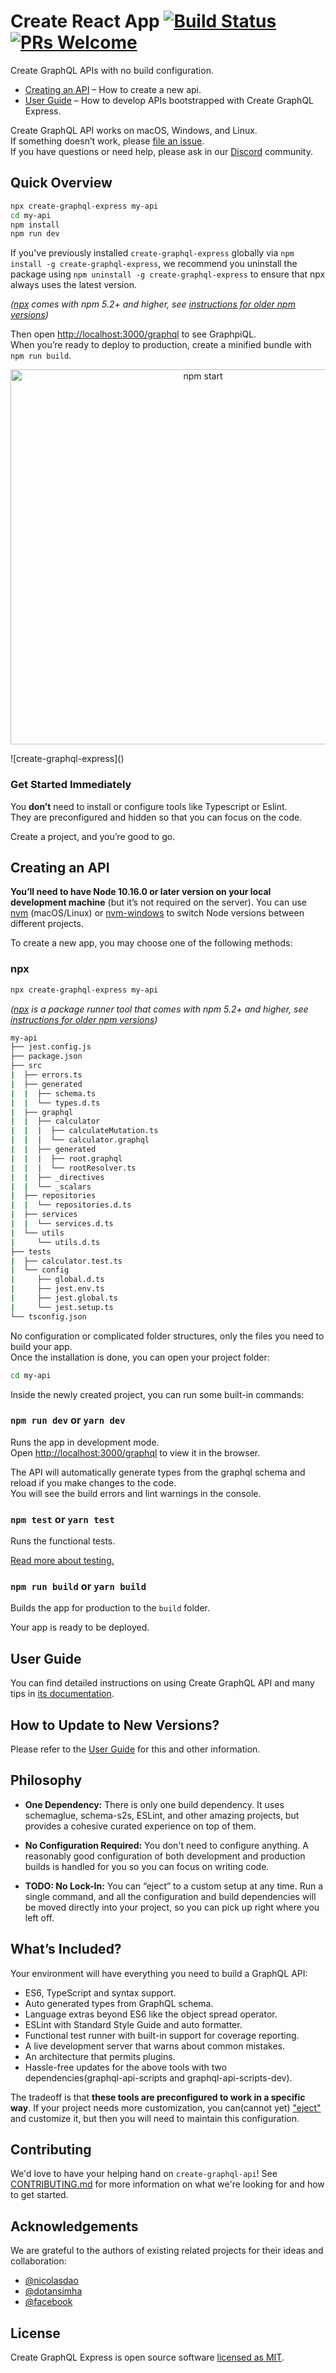 # Create React App [![Build Status](https://dev.azure.com/facebook/create-react-app/_apis/build/status/facebook.create-react-app?branchName=master)](https://dev.azure.com/facebook/create-react-app/_build/latest?definitionId=1&branchName=master) [![PRs Welcome](https://img.shields.io/badge/PRs-welcome-green.svg)](https://github.com/facebook/create-react-app/blob/master/CONTRIBUTING.md)

Create GraphQL APIs with no build configuration.

- [Creating an API](#creating-an-api) – How to create a new api.
- [User Guide](https://rafaelnsantos.github.io/create-graphql-api/) – How to develop APIs bootstrapped with Create GraphQL Express.

Create GraphQL API works on macOS, Windows, and Linux.<br>
If something doesn’t work, please [file an issue](https://github.com/rafaelnsantos/create-graphql-api/issues/new).<br>
If you have questions or need help, please ask in our [Discord](https://discord.gg/create-graphql-express) community.

## Quick Overview

```sh
npx create-graphql-express my-api
cd my-api
npm install
npm run dev
```

If you've previously installed `create-graphql-express` globally via `npm install -g create-graphql-express`, we recommend you uninstall the package using `npm uninstall -g create-graphql-express` to ensure that npx always uses the latest version.

_([npx](https://medium.com/@maybekatz/introducing-npx-an-npm-package-runner-55f7d4bd282b) comes with npm 5.2+ and higher, see [instructions for older npm versions](https://gist.github.com/gaearon/4064d3c23a77c74a3614c498a8bb1c5f))_

Then open [http://localhost:3000/graphql](http://localhost:3000/graphql) to see GraphpiQL.<br>
When you’re ready to deploy to production, create a minified bundle with `npm run build`.

<p align='center'>
<img src='https://user-images.githubusercontent.com/4512966/72631948-00a33500-3934-11ea-8261-902fbca316ef.gif' width='600' alt='npm start'>
</p>
![create-graphql-express]()

### Get Started Immediately

You **don’t** need to install or configure tools like Typescript or Eslint.<br>
They are preconfigured and hidden so that you can focus on the code.

Create a project, and you’re good to go.

## Creating an API

**You’ll need to have Node 10.16.0 or later version on your local development machine** (but it’s not required on the server). You can use [nvm](https://github.com/creationix/nvm#installation) (macOS/Linux) or [nvm-windows](https://github.com/coreybutler/nvm-windows#node-version-manager-nvm-for-windows) to switch Node versions between different projects.

To create a new app, you may choose one of the following methods:

### npx

```sh
npx create-graphql-express my-api
```

_([npx](https://medium.com/@maybekatz/introducing-npx-an-npm-package-runner-55f7d4bd282b) is a package runner tool that comes with npm 5.2+ and higher, see [instructions for older npm versions](https://gist.github.com/gaearon/4064d3c23a77c74a3614c498a8bb1c5f))_

```sh
my-api
├── jest.config.js
├── package.json
├── src
|  ├── errors.ts
|  ├── generated
|  |  ├── schema.ts
|  |  └── types.d.ts
|  ├── graphql
|  |  ├── calculator
|  |  |  ├── calculateMutation.ts
|  |  |  └── calculator.graphql
|  |  ├── generated
|  |  |  ├── root.graphql
|  |  |  └── rootResolver.ts
|  |  ├── _directives
|  |  └── _scalars
|  ├── repositories
|  |  └── repositories.d.ts
|  ├── services
|  |  └── services.d.ts
|  └── utils
|     └── utils.d.ts
├── tests
|  ├── calculator.test.ts
|  └── config
|     ├── global.d.ts
|     ├── jest.env.ts
|     ├── jest.global.ts
|     └── jest.setup.ts
└── tsconfig.json
```

No configuration or complicated folder structures, only the files you need to build your app.<br>
Once the installation is done, you can open your project folder:

```sh
cd my-api
```

Inside the newly created project, you can run some built-in commands:

### `npm run dev` or `yarn dev`

Runs the app in development mode.<br>
Open [http://localhost:3000/graphql](http://localhost:3000/graphql) to view it in the browser.

The API will automatically generate types from the graphql schema and reload if you make changes to the code.<br>
You will see the build errors and lint warnings in the console.

<!-- <p align='center'>
<img src='https://cdn.jsdelivr.net/gh/marionebl/create-react-app@9f6282671c54f0874afd37a72f6689727b562498/screencast-error.svg' width='600' alt='Build errors'>
</p> -->

### `npm test` or `yarn test`

Runs the functional tests.<br>

[Read more about testing.](https://rafaelnsantos.github.io/create-graphql-api/docs/running-tests)

### `npm run build` or `yarn build`

Builds the app for production to the `build` folder.<br>

Your app is ready to be deployed.

## User Guide

You can find detailed instructions on using Create GraphQL API and many tips in [its documentation](https://rafaelnsantos.github.io/create-graphql-api/).

## How to Update to New Versions?

Please refer to the [User Guide](https://rafaelnsantos.github.io/create-graphql-api/docs/updating-to-new-releases) for this and other information.

## Philosophy

- **One Dependency:** There is only one build dependency. It uses schemaglue, schema-s2s, ESLint, and other amazing projects, but provides a cohesive curated experience on top of them.

- **No Configuration Required:** You don't need to configure anything. A reasonably good configuration of both development and production builds is handled for you so you can focus on writing code.

- **TODO: No Lock-In:** You can “eject” to a custom setup at any time. Run a single command, and all the configuration and build dependencies will be moved directly into your project, so you can pick up right where you left off.

## What’s Included?

Your environment will have everything you need to build a GraphQL API:

- ES6, TypeScript and syntax support.
- Auto generated types from GraphQL schema.
- Language extras beyond ES6 like the object spread operator.
- ESLint with Standard Style Guide and auto formatter.
- Functional test runner with built-in support for coverage reporting.
- A live development server that warns about common mistakes.
- An architecture that permits plugins.
- Hassle-free updates for the above tools with two dependencies(graphql-api-scripts and graphql-api-scripts-dev).

<!-- Check out [this guide](https://github.com/nitishdayal/cra_closer_look) for an overview of how these tools fit together. -->

The tradeoff is that **these tools are preconfigured to work in a specific way**. If your project needs more customization, you can(cannot yet) ["eject"](https://rafaelnsantos.github.io/create-graphql-api/docs/available-scripts#npm-run-eject) and customize it, but then you will need to maintain this configuration.

## Contributing

We'd love to have your helping hand on `create-graphql-api`! See [CONTRIBUTING.md](CONTRIBUTING.md) for more information on what we're looking for and how to get started.

## Acknowledgements

We are grateful to the authors of existing related projects for their ideas and collaboration:

- [@nicolasdao](https://github.com/nicolasdao)
- [@dotansimha](https://github.com/dotansimha)
- [@facebook](https://github.com/facebook)

## License

Create GraphQL Express is open source software [licensed as MIT](https://github.com/rafaelnsantos/create-graphql-api/blob/master/LICENSE).